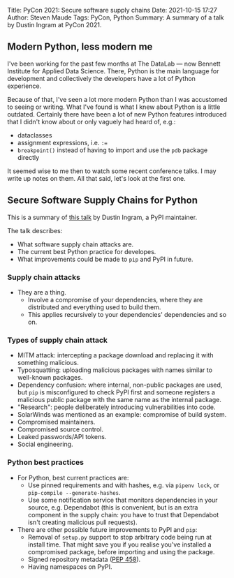 Title: PyCon 2021: Secure software supply chains
Date: 2021-10-15 17:27
Author: Steven Maude
Tags: PyCon, Python
Summary: A summary of a talk by Dustin Ingram at PyCon 2021.

## Modern Python, less modern me

I've been working for the past few months at The DataLab — now Bennett
Institute for Applied Data Science. There, Python is the main language
for development and collectively the developers have a lot of Python
experience.

Because of that, I've seen a lot more modern Python than I was
accustomed to seeing or writing. What I've found is what I knew about
Python is a little outdated. Certainly there have been a lot of new
Python features introduced that I didn't know about or only vaguely had
heard of, e.g.:

* dataclasses 
* assignment expressions, i.e. `:=`
* `breakpoint()` instead of having to import and use the `pdb` package
  directly

It seemed wise to me then to watch some recent conference talks. I may
write up notes on them. All that said, let's look at the first one.

## Secure Software Supply Chains for Python

This is a summary of [this
talk](https://www.youtube.com/watch?v=VWWgkF-0cDQ) by Dustin Ingram, a
PyPI maintainer.

The talk describes:

* What software supply chain attacks are.
* The current best Python practice for developes.
* What improvements could be made to `pip` and PyPI in future.

### Supply chain attacks

* They are a thing.
    * Involve a compromise of your dependencies, where they are
      distributed and everything used to build them.
    * This applies recursively to your dependencies' dependencies and so
      on.

### Types of supply chain attack

* MITM attack: intercepting a package download and replacing it with
  something malicious.
* Typosquatting: uploading malicious packages with names similar to
  well-known packages.
* Dependency confusion: where internal, non-public packages are used,
  but `pip` is misconfigured to check PyPI first and someone registers a
  malicious public package with the same name as the internal package.
* "Research": people deliberately introducing vulnerabilities into code.
* SolarWinds was mentioned as an example: compromise of build system.
* Compromised maintainers.
* Compromised source control.
* Leaked passwords/API tokens.
* Social engineering.

### Python best practices

* For Python, best current practices are:
    * Use pinned requirements and with hashes, e.g. via `pipenv lock`,
      or `pip-compile --generate-hashes`.
    * Use some notification service that monitors dependencies in your
      source, e.g. Dependabot (this is convenient, but is an extra
      component in the supply chain: you have to trust that Dependabot
      isn't creating malicious pull requests).
* There are other possible future improvements to PyPI and `pip`:
    * Removal of `setup.py` support to stop arbitrary code being run at
      install time. That might save you if you realise you've installed
      a compromised package, before importing and using the package.
    * Signed repository metadata ([PEP 458](https://www.python.org/dev/peps/pep-0458/)).
    * Having namespaces on PyPI.
